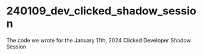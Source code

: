 # 240109_dev_clicked_shadow_session
The code we wrote for the January 11th, 2024 Clicked Developer Shadow Session
